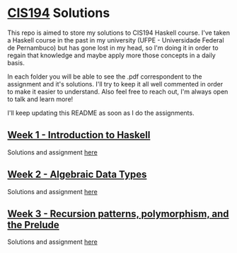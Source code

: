 # [CIS194](https://www.cis.upenn.edu/~cis1940/spring13/) Solutions

This repo is aimed to store my solutions to CIS194 Haskell course. I've taken a Haskell course in the past in my university (UFPE - Universidade Federal de Pernambuco) but has gone lost in my head, so I'm doing it in order to regain that knowledge and maybe apply more those concepts in a daily basis.

In each folder you will be able to see the .pdf correspondent to the assignment and it's solutions. I'll try to keep it all well commented in order to make it easier to understand.
Also feel free to reach out, I'm always open to talk and learn more!

I'll keep updating this README as soon as I do the assignments.

## [Week 1 - Introduction to Haskell](https://www.cis.upenn.edu/~cis1940/spring13/lectures/01-intro.html)
Solutions and assignment [here](https://github.com/joaovaladares/CIS194/tree/main/Homework1)


## [Week 2 - Algebraic Data Types](https://www.cis.upenn.edu/~cis1940/spring13/lectures/02-ADTs.html)
Solutions and assignment [here](https://github.com/joaovaladares/CIS194/tree/main/Homework2)


## [Week 3 - Recursion patterns, polymorphism, and the Prelude](https://www.cis.upenn.edu/~cis1940/spring13/lectures/03-rec-poly.html)
Solutions and assignment [here](https://github.com/joaovaladares/CIS194/tree/main/Homework3)
